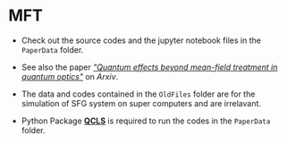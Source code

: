 # MFT

* Check out the source codes and the jupyter notebook files in the `PaperData` folder.

* See also the paper [ *"Quantum effects beyond mean-field treatment in quantum optics"*](https://arxiv.org/abs/2111.14636) on *Arxiv*.

* The data and codes contained in the `OldFiles` folder are for the simulation of SFG system on super computers and are irrelavant.

* Python Package [ **QCLS**](https://github.com/yesunhuang/QCLS) is required to run the codes in the `PaperData` folder.
